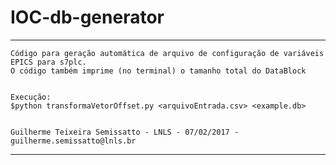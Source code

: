 # IOC-db-generator
___
	Código para geração automática de arquivo de configuração de variáveis EPICS para s7plc. 
	O código também imprime (no terminal) o tamanho total do DataBlock
	
	
	Execução:
	$python transformaVetorOffset.py <arquivoEntrada.csv> <example.db>
	
	
	Guilherme Teixeira Semissatto - LNLS - 07/02/2017 - guilherme.semissatto@lnls.br
___
